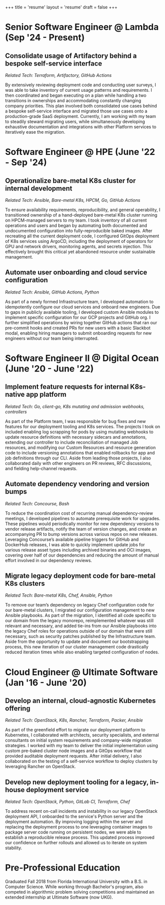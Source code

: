 +++
title = 'resume'
layout = 'resume'
draft = false
+++

# Senior Software Engineer @ Lambda (Sep '24 - Present)

## Consolidate usage of Artifactory behind a bespoke self-service interface

_Related Tech: Terraform, Artifactory, GitHub Actions_

By extensively reviewing deployment code and conducting user surveys, I was able
to take inventory of current usage patterns and requirements. I then coordinated
and began executing on a plan while handling a two transitions in ownerships and
accommodating constantly changing company priorities. This plan involved both
consolidated use cases behind a bespoke self-service interface and migrated
those use cases onto a production-grade SaaS deployment. Currently, I am working
with my team to steadily steward migrating users, while simultaneously
developing exhaustive documentation and integrations with other Platform
services to iteratively ease the migration.

# Software Engineer @ HPE (June '22 - Sep '24)

## Operationalize bare-metal K8s cluster for internal development

_Related Tech: Ansible, Bare-metal K8s, HPCM, Go, GitHub Actions_

To ensure availability requirements, reproducibility, and general operability, I
transitioned ownership of a hand-deployed bare-metal K8s cluster running on
HPCM-managed servers to my team. I took inventory of all current operations and
users and began by automating both documented and undocumented configuration
into fully-reproducible baked images. After recreating all the current
deployment code, I configured GitOps deployment of K8s services using ArgoCD,
including the deployment of operators for GPU and network drivers, monitoring
agents, and secrets injection. This effectively brought this critical yet
abandoned resource under sustainable management.

## Automate user onboarding and cloud service configuration

_Related Tech: Ansible, GitHub Actions, Python_

As part of a newly formed Infrastructure team, I developed automation to
idempotently configure our cloud services and onboard new engineers. Due to gaps
in publicly available tooling, I developed custom Ansible modules to implement
specific configuration for our GCP projects and GitHub org. I further simplified
operations by wiring together GitHub actions that ran our pre-commit hooks and
created PRs for new users with a basic Slackbot modal, enabling hiring managers
to submit onboarding requests for new engineers without our team being
interrupted.

# Software Engineer II @ Digital Ocean (June '20 - June '22)

## Implement feature requests for internal K8s-native app platform

_Related Tech: Go, client-go, K8s mutating and admission webhooks, controllers_

As part of the Platform team, I was responsible for bug fixes and new features
for our deployment tooling and K8s services. The projects I took on included
enabling log scrapping for pods by using mutating webhooks to update resource
definitions with necessary sidecars and annotations, extending our controller to
include reconciliation of managed Job resources, and modifying our Custom
Resources and resource generation code to include versioning annotations that
enabled rollbacks for app and job definitions through our CLI. Aside from
leading those projects, I also collaborated daily with other engineers on PR
reviews, RFC discussions, and fielding help-channel requests.

## Automate dependency vendoring and version bumps

_Related Tech: Concourse, Bash_

To reduce the coordination cost of recurring manual dependency-review meetings,
I developed pipelines to automate prerequisite work for upgrades. These
pipelines would periodically monitor for new dependency versions to vendor
release artifacts, notify the team of version changes, and create an
accompanying PR to bump versions across various repos on new releases.
Leveraging Concourse’s available pipeline triggers for GitHub and DockerHub
releases, I was able to quickly implement update jobs for various release asset
types including archived binaries and OCI images, covering over half of our
dependencies and reducing the amount of manual effort involved in our dependency
reviews.

## Migrate legacy deployment code for bare-metal K8s clusters

_Related Tech: Bare-metal K8s, Chef, Ansible, Python_

To remove our team’s dependency on legacy Chef configuration code for our
bare-metal clusters, I migrated our configuration management to new Ansible
playbooks. As part of the migration, I identified all code specific to our
domain from the legacy monorepo, reimplemented whatever was still relevant and
necessary, and added tie-ins from our Ansible playbooks into the legacy Chef
roles for operations outside of our domain that were still necessary, such as
security patches published by the Infrastructure team. Aside from the
opportunity to update and document our bootstrapping process, this new iteration
of our cluster management code drastically reduced iteration times while also
enabling targeted configuration of nodes.

# Cloud Engineer @ Ultimate Software (Jan '16 - June '20)

## Develop an internal, cloud-agnostic Kubernetes offering

_Related Tech: OpenStack, K8s, Rancher, Terraform, Packer, Ansible_

As part of the greenfield effort to migrate our deployment platform to
Kubernetes, I collaborated with architects, security specialists, and external
consultants on initial system requirements and company-wide migration
strategies. I worked with my team to deliver the initial implementation using
custom pre-baked cluster node images and a GitOps workflow that provided
auditable deployment requests. After initial delivery, I also collaborated on
the testing of a self-service workflow to deploy clusters by leveraging Rancher
on OpenStack.

## Develop new deployment tooling for a legacy, in-house deployment service

_Related Tech: OpenStack, Python, GitLab CI, Terraform, Chef_

To address recent on-call incidents and instability in our legacy OpenStack
deployment API, I onboarded to the service's Python server and the deployment
automation. By improving logging within the server and replacing the deployment
process to one leveraging container images to package server code running on
persistent nodes, we were able to establish a reproducible release process. This
updated process improved our confidence on further rollouts and allowed us to
iterate on system stability.

# Pre-Professional Education

Graduated Fall 2018 from Florida International University with a B.S. in
Computer Science. While working through Bachelor's program, also competed in
algorithmic problem solving competitions and maintained an extended internship
at Ultimate Software (now UKG).
